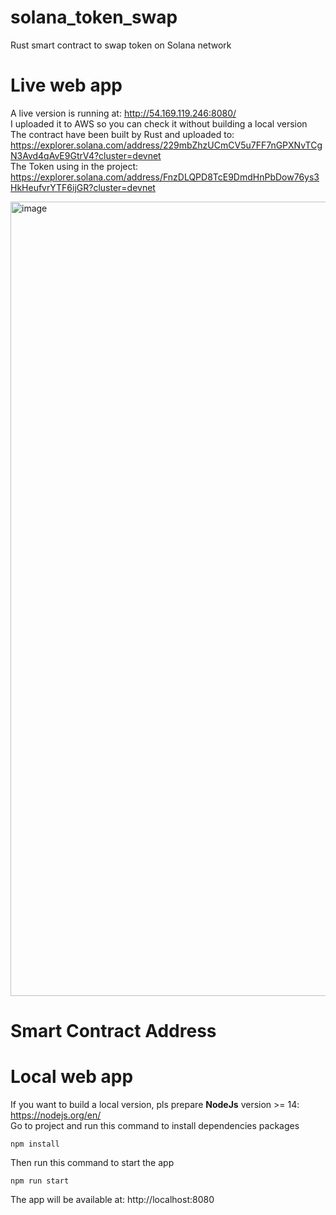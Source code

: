 # solana_token_swap
Rust smart contract to swap token on Solana network

# Live web app
A live version is running at: http://54.169.119.246:8080/ <br />
I uploaded it to AWS so you can check it without building a local version <br />
The contract have been built by Rust and uploaded to: https://explorer.solana.com/address/229mbZhzUCmCV5u7FF7nGPXNvTCgN3Avd4qAvE9GtrV4?cluster=devnet <br />
The Token using in the project: https://explorer.solana.com/address/FnzDLQPD8TcE9DmdHnPbDow76ys3HkHeufvrYTF6ijGR?cluster=devnet  <br />

<img width="1271" alt="image" src="https://user-images.githubusercontent.com/24490864/197517977-f754cb97-1acd-4262-a0d1-0e987f2e8846.png">

# Smart Contract Address

# Local web app
If you want to build a local version, pls prepare **NodeJs** version >= 14: https://nodejs.org/en/ <br />
Go to project and run this command to install dependencies packages
```
npm install
```
Then run this command to start the app
```
npm run start
```
The app will be available at: http://localhost:8080
